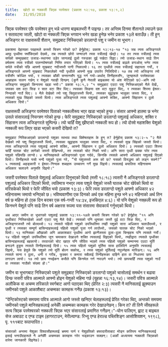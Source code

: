 ```yaml
---
title:  खोटो वा नक्कली त्रिएक परमेश्वर (प्रकाश १२:१७, प्रकाश १३:१,२)
date:   31/05/2018
---
```


त्रिएक परमेश्वर एकै परमेश्वर हुन् भन्ने धारणा बाइबलभरी नै पाइन्छ। तर अन्तिम दिनमा शैतानले ल्याउने छल र सतावटमा जाली, खोटो वा नक्कली त्रिएक भगवान भनेर खडा हुनेछ भनेर प्रकाश १३ले बताउँछ। ती हुन् अजिङ्गर वा राक्षसरूपी शैतान, समुद्रबाट निस्किएको डरलाग्दो पशु र जमीन वा भूभाग।

`प्रकाशमा देहायका पदहरूले कस्तो चित्रण गरेको छ? हेर्नुहोस्: प्रकाश १२:१३-१७ "१३ जब त्यस अजिङ्गरले आफू पृथ्वीमा फ्याँकिएको देख्यो, तब त्यसले छोरो जन्माउने त्यस स्त्रीलाई खेद्यो। १४ तर त्यस स्त्रीलाई त्यस सर्पको सम्मुखबाट उजाड-स्थानमा उड़ेर जानलाई ठूलो गरुडका दुई पखेटा दिइए। त्यो उजाड-स्थान साढ़े तिन वर्षसम्म त्यस स्त्रीको पालनपोषणको निम्ति तयार गरिएको थियो। १५ त्यस स्त्रीलाई बाढ़ले बगाओस् भनेर त्यस सर्पले स्त्रीको पछि आफ्नो मुखबाट नदीजस्तै पानी निकाल्यो। १६ तर पृथ्वीले त्यस स्त्रीलाई सहायता गर्यो, र अजिङ्गरले आफ्नो मुखबाट निकालेको नदी पृथ्वीले आफ्नो मुख उघारेर निलिदियो। १७ तब त्यो अजिङ्गर त्यो स्त्रीसँग क्रोधित भयो, र त्यसका बाँकी सन्तानसँग युद्ध गर्न गयो-अर्थात् तिनीहरूसँग, जुनहरूले परमेश्वरका आज्ञाहरू पालन गर्छन् र येशूको गवाही दिन्छन् (कुनै कुनै नेपाली बाइबलमा यो अंश मेटिएको छ)-अनि त्यो अजिङ्गर समुद्रको किनारमा खड़ा भयो।" प्रकाश १३:१,२ "१ समुद्रबाट एउटा पशु निस्किआएको मैले देखें, जसका दश वटा सिङ र सात वटा शिर थिए। त्यसका सिङमा दश वटा मुकुट थिए, र त्यसका शिरमा ईश्वर-निन्दाको नाउँ थिए। २ मैले देखेको त्यो पशु चितुवाजस्तै थियो, त्यसका खुट्टाहरू भालुका जस्ता थिए, र त्यसको मुख सिंहको जस्तो थियो। त्यस अजिङ्गरले त्यस पशुलाई आफ्नो शक्ति, आफ्नो सिंहासन र ठूलो अधिकार दियो।"`

राक्षसरूपी अजिङ्गर परमेश्वर पिताको नक्कलीरूप भएर खडा भएको हुन्छ। संसार आफ्नो हातमा छ भनेर उसले संसारलाई नियन्त्रण गरेको हुन्छ। फेरि समुद्रबाट निस्किएको डरलाग्दो पशुलाई अधिकार, शक्ति र सिंहासन त्यस अजिङ्गरले सुम्पिन्छ। त्यो चाहिँ येशू ख्रीष्टको नक्कली रूप हो। त्यो दोस्रो महाशक्ति येशूको नक्कली रूप लिएर खडा भएको कसरी देखियो त?

`समुद्रबाट निस्किआएको डरलाग्दो पशुका स्वभाव तथा बिशेषताहरू के हुन् त? हेर्नुहोस् प्रकाश १३:२-५ "२ मैले देखेको त्यो पशु चितुवाजस्तै थियो, त्यसका खुट्टाहरू भालुका जस्ता थिए, र त्यसको मुख सिंहको जस्तो थियो। त्यस अजिङ्गरले त्यस पशुलाई आफ्नो शक्ति, आफ्नो सिंहासन र ठूलो अधिकार दियो। ३ त्यसको एउटा शिरमा चाहिँ घातक चोट लागेको जस्तो देखिन्थ्यो, तर त्यसको चोट निको भयो। अनि सारा पृथ्वी छक्क परेर त्यस पशुको पछिपछि लाग्यो। ४ मानिसहरूले अजिङ्गरको पूजा गर्दथे, किनकि त्यसले आफ्नो अधिकार पशुलाई दिएको थियो। तिनीहरूले यसो भन्दै पशुको पूजा गरे, “यो पशुजस्तो अरू को छ? यसको विरुद्धमा को लड्न सक्ने?” ५ त्यसलाई अहङ्कारी र ईश्वर-निन्दक शब्दहरू उच्चारण गर्ने मुख दिइयो। त्यसलाई बयालिस महिनासम्म अधिकार चलाउने अनुमति दिइयो।"`

जसरी परमेश्वर पिताले येशूलाई अधिकार दिनुभएको थियो (मत्ती १८:१८) त्यसरी नै अजिङ्गरले डरलाग्दो पशुलाई अधिकार दिएको थियो, त्यतिमात्र नभएर त्यस पशुले येशूको जस्तै घातक चोट खेपेको थियो वा मरिसकेको थियो र फेरि जीवित भयो (प्रकाश १३:३)। फेरि त्यस डरलाग्दो पशुले आफ्नो अधिकार ४२ महिनासम्म जमायो भनिएको छ। भविष्यवाणीमा एक दिनको अर्थ एक महिना हुन्छ भने ४२ महिनाको अर्थ तिन वर्ष छ महिना हो (एक दिन बराबर एक वर्ष-गन्ती १४:३४, इजकिएल ४:६)। यो पनि  येशूको नक्क़ली रूप हो किनभने येशूले पनि साढे तिन वर्ष अक्षरस रूपमा यस संसारमा सेवाकार्य गर्नुभएको थियो।

`अब आएर जमीन वा भूभागको पशुलाई प्रकाश १३:११-१७ले कसरी चित्रण गरेको छ? हेर्नुहोस् "११ अनि पृथ्वीबाट निस्किरहेको अर्को एउटा पशु मैले देखें। त्यसको पनि थुमाका जस्तै दुई वटा सिङ थिए, र अजिङ्गरजस्तै त्यो बोल्दथ्यो। १२ त्यसले पहिलो पशुको उपस्थितिमा त्यही पशुको सारा अधिकार चलाउँदथ्यो, र पृथ्वी र त्यसका सम्पूर्ण बासिन्दाहरूलाई पहिलो पशुको पूजा गर्न लाउँथ्यो, जसको घातक चोट निको भएको थियो। १३ मानिसका आँखाको अगि आकाशबाट पृथ्वीमा आगो झार्नेजस्ता ठूला-ठूला चिन्हहरू पनि त्यसले गर्यो। १४ पहिलो पशुको उपस्थितिमा जुन चमत्कार देखाउने शक्ति त्यसलाई दिइएको थियो, त्यहीद्वारा त्यसले पृथ्वीका बासिन्दाहरूलाई बहकायो। तरवारको चोट खाएर पनि जीवित भएको त्यस पहिलो पशुको सम्मानमा एउटा मूर्ति बनाउने हुकुम त्यसले तिनीहरूलाई दियो। १५ त्यस पहिलो पशुको मूर्तिमा सास हालिदिने अनुमति त्यसलाई दिइयो, यस हेतुले कि पशुको त्यो मूर्ति बोल्न सकोस्, र त्यस पशुको मूर्तिलाई नपुज्नेहरू मारिऊन्। १६ अनि त्यसले साना र ठूला, धनी र गरीब, फुक्का र कमारा सबैलाई तिनीहरूका दाहिने हात वा निधारमा छाप लगाउन लायो। १७ त्यो छाप नभईकन कसैले पनि किनमेल गर्न नपाउने भयो। त्यो छापचाहिँ त्यस पशुको नाउँ वा त्यसका नाउँको संख्या हो।"`

जमीन वा भूभागबाट निस्किएको पशुले समुद्रबाट निस्किएको डरलाग्दो पशुको चासोलाई समर्थन र बढावा दिन्छ जसरी पवित्र आत्माले आफ्नो होइन येशूको महिमा गर्छ (यूहन्ना १६:१३,१४)। जसरी पवित्र आत्माले अलौकिक वा अचम्म तरिकाले स्वर्गबाट आगो पठाएका थिए (प्रेरित २:३) त्यसरी नै मानिसलाई झुक्याउन जमीनको पशुले आकाशैबाट अचम्मका कामहरू गर्नेछ (प्रकाश १३:१३)।

"पेन्टिकोस्टको समयमा पवित्र आत्माले आगो जस्तो खनिएर चेलाहरूलाई प्रेरित गरेका थिए, अन्तको समयमा जमीनको पशुले मानिसहरूलाई अनेकौँ अचम्मका कामहरू गरेर देखाउनेछन्। किन त? ती तिनै जीवहरूले सत्य त्रिएक परमेश्वरको नक्कली त्रिएक भएर संसारलाई प्रमाणित गर्नेछन्।"-योन पालिएन, ह्वाट द बाइबल सेज अबाउट द एण्ड टाइम (हागरटाउन, मेरील्याण्ड: रिभ्यु एण्ड हेराल्ड पब्लिशिङ्ग आसोशियशन, १९९८), पृ. १११बाट रूपान्तरित।

`संसारको अन्तमा येशूका विश्वासीहरूलाई भ्रममा पार्न र येशूप्रतिको बफादारीताबाट मोड्न कतिपय मानिसहरूलाई इसाई भनाउँदाहरूले नै अनेकौँ अचम्मका कामहरू गरेर भड्काउन सक्छन्। (अर्को अध्यायमा नक्कली त्रिएकको वारेमा जानकारी दिइनेछ)।`